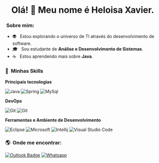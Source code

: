 <h1 align='center'>
    Olá! 👋 Meu nome é Heloisa Xavier.
  </h1>

<h3> &nbsp;Sobre mim: </h3>

- 👽 &nbsp; Estou explorando o universo de TI através do desenvolvimento de software.
- 🎓 &nbsp; Sou estudante de **Análise e Desenvolvimento de Sistemas**.
- ☕ &nbsp; Estou aprendendo mais sobre **Java**.

<h3> 🚀 &nbsp;Minhas Skills </h3>

**Principais tecnologias**

  ![Java](https://img.shields.io/badge/Java-ED8B00?style=for-the-badge&logo=java&logoColor=white)
  ![Spring](https://img.shields.io/badge/Spring-6DB33F?style=for-the-badge&logo=spring&logoColor=white)
  ![MySql](https://img.shields.io/badge/MySQL-00000F?style=for-the-badge&logo=mysql&logoColor=white)


**DevOps**

  ![Git](https://img.shields.io/badge/GitHub-100000?style=for-the-badge&logo=github&logoColor=white)
  ![Git](https://img.shields.io/badge/Git-E34F26?style=for-the-badge&logo=git&logoColor=white)

**Ferramentas e Ambiente de Desenvolvimento**

  ![Eclipse](https://img.shields.io/badge/Eclipse-2C2255?style=for-the-badge&logo=eclipse&logoColor=white)
  ![Microsoft](https://img.shields.io/badge/Microsoft-666666?style=for-the-badge&logo=microsoft&logoColor=white)
  ![Intellij](https://img.shields.io/badge/IntelliJIDEA-000000.svg?style=for-the-badge&logo=intellij-idea&logoColor=white)
  ![Visual Studio Code](https://img.shields.io/badge/Visual_Studio_Code-0078D4?style=for-the-badge&logo=visual%20studio%20code&logoColor=white)

<!-- <br />
<a href="https://github.com/Gurupreet">
  <img align="center" src="https://github-readme-stats.vercel.app/api/top-langs/?username=heloisaxavier&theme=dracula&hide_langs_below=1" />
</a>
<br /> -->

<!-- <br/>

 <a href="https://github.com/VanessaSwerts">
  <img height="180em" src="https://github-readme-stats.vercel.app/api?username=HeloisaXavier&theme=dracula&show_icons=true" />
</a> 

<br/> -->

<h3> 🌎 &nbsp;Onde me encontrar: </h3> 

<!-- [![Linkedin: SEU NOME](https://img.shields.io/badge/LinkedIn-0077B5?style=for-the-badge&logo=linkedin&logoColor=white=)](https://www.linkedin.com/in/heloisaxavier/) -->
[![Outlook Badge](https://img.shields.io/badge/Microsoft_Outlook-0078D4?style=for-the-badge&logo=microsoft-outlook&logoColor=white)](mailto:heloisa_xavier_@hotmail.com)
[![Whatsapp](https://img.shields.io/badge/WhatsApp-25D366?style=for-the-badge&logo=whatsapp&logoColor=white)](https://wa.me/5519999646943)
